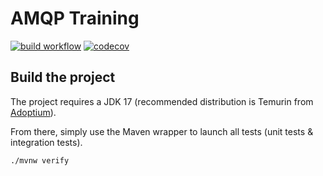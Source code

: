 # AMQP Training

[![build workflow](https://github.com/lernejo/maven_starter_template/actions/workflows/build.yml/badge.svg)](https://github.com/lernejo/maven_starter_template/actions)
[![codecov](https://codecov.io/gh/lernejo/maven_starter_template/branch/main/graph/badge.svg)](https://codecov.io/gh/lernejo/maven_starter_template)

## Build the project

The project requires a JDK 17 (recommended distribution is Temurin from [Adoptium](https://adoptium.net/)).

From there, simply use the Maven wrapper to launch all tests (unit tests & integration tests).

`./mvnw verify`
